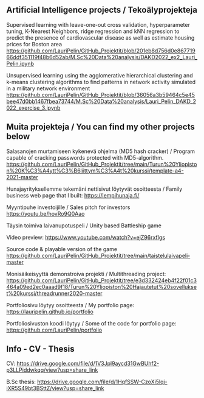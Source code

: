 
## Artificial Intelligence projects / Tekoälyprojekteja 

Supervised learning with leave-one-out cross validation, hyperparameter tuning, K-Nearest Neighbors, ridge regression and kNN regression to predict the presence of cardiovascular disease as well as estimate housing prices for Boston area
https://github.com/LauriPelin/GitHub_Projektit/blob/201eb8d756d0e86771966ddf351119f48b6d52ab/M.Sc%20Data%20analysis/DAKD2022_ex2_Lauri_Pelin.ipynb


Unsupervised learning using the agglomerative hierarchical clustering and k-means clustering algorithms to find patterns in network activity simulated in a military    network environment
https://github.com/LauriPelin/GitHub_Projektit/blob/36056a3b59464c5e45bee47d0bb1467fbea73744/M.Sc%20Data%20analysis/Lauri_Pelin_DAKD_2022_exercise_3.ipynb










## Muita projekteja / You can find my other projects below

Salasanojen murtamiseen kykenevä ohjelma (MD5 hash cracker) /
Program capable of cracking passwords protected with MD5-algorithm.
https://github.com/LauriPelin/GitHub_Projektit/tree/main/Turun%20Yliopiston%20K%C3%A4ytt%C3%B6liittym%C3%A4t%20kurssi/template-a4-2021-master

Hunajayrityksellemme tekemäni nettisivut löytyvät osoitteesta /
Family business web page that I built:
https://lempihunaja.fi/

Myyntipuhe investoijille /
Sales pitch for investors 
https://youtu.be/hovRo9Q0Aao

Täysin toimiva laivanupotuspeli /
Unity based Battleship game

Video preview: https://www.youtube.com/watch?v=ejZ96rxflgs

Source code & playable version of the game https://github.com/LauriPelin/GitHub_Projektit/tree/main/taistelulaivapeli-master


Monisäikeisyyttä demonstroiva projekti /
Multithreading project: https://github.com/LauriPelin/GitHub_Projektit/tree/e3d332424eb4f22f01c3464a09ed2ec0aaad9f18/Turun%20Yliopiston%20Hajautetut%20sovellukset%20kurssi/threadrunner2020-master

Portfoliosivu löytyy osoitteesta /
My portfolio page:
https://lauripelin.github.io/portfolio

Portfoliosivuston koodi löytyy /
Some of the code for portfolio page:
https://github.com/LauriPelin/portfolio


## Info - CV - Thesis

CV: https://drive.google.com/file/d/1V3Jpl9aycd31GwBUhf2-p3LLPiddwkqq/view?usp=share_link

B.Sc thesis: https://drive.google.com/file/d/1HqfSSW-CzoXi5lqj-iXR5S49bt3BSttZ/view?usp=share_link








